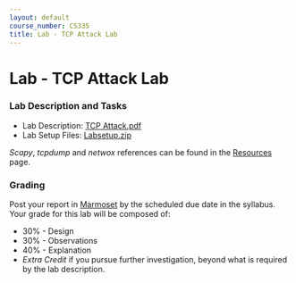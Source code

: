 ```yaml
---
layout: default
course_number: CS335
title: Lab - TCP Attack Lab
---
```


# Lab - TCP Attack Lab

### Lab Description and Tasks

- Lab Description: [TCP Attack.pdf](tcp\TCP_Attacks.pdf)
- Lab Setup Files: [Labsetup.zip](tcp\Labsetup.zip)

_Scapy_, _tcpdump_ and _netwox_ references can be found in the [Resources](../resources/index.html) page.

### Grading

Post your report in [Marmoset](https://cs.ycp.edu/marmoset) by the scheduled due date in the syllabus. Your grade for this lab will be composed of:
- 30% - Design
- 30% - Observations
- 40% - Explanation
- *Extra Credit* if you pursue further investigation, beyond what is required by the lab description.
